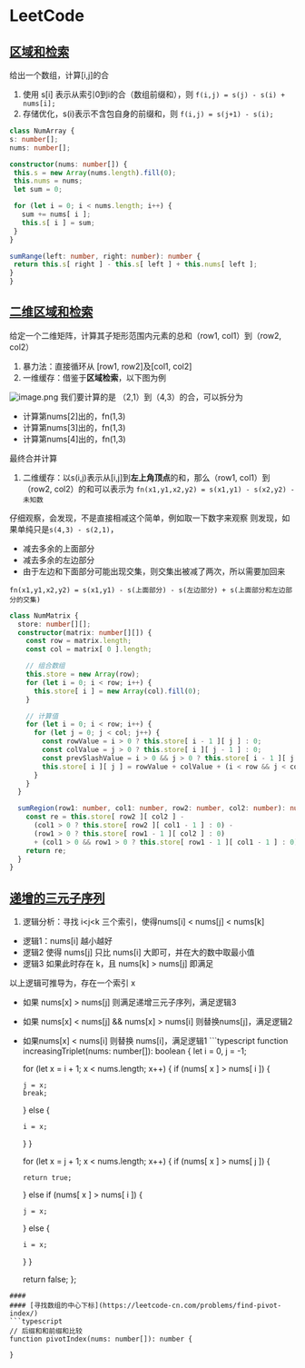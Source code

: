 # LeetCode

## [区域和检索](https://leetcode-cn.com/problems/range-sum-query-immutable/)

给出一个数组，计算[i,j]的合

1. 使用 s[i] 表示从索引0到i的合（数组前缀和），则 `f(i,j) = s(j) - s(i) + nums[i];`
2. 存储优化，s(i)表示不含包自身的前缀和，则 `f(i,j) = s(j+1) - s(i);`

  ```typescript
  class NumArray {
  s: number[];
  nums: number[];

  constructor(nums: number[]) {
   this.s = new Array(nums.length).fill(0);
   this.nums = nums;
   let sum = 0;

   for (let i = 0; i < nums.length; i++) {
     sum += nums[ i ];
     this.s[ i ] = sum;
   }
  }

  sumRange(left: number, right: number): number {
   return this.s[ right ] - this.s[ left ] + this.nums[ left ];
  }
  }
  ```

## [二维区域和检索](https://leetcode-cn.com/problems/range-sum-query-2d-immutable/)

给定一个二维矩阵，计算其子矩形范围内元素的总和（row1, col1）到（row2, col2）

1. 暴力法：直接循环从 [row1, row2]及[col1, col2]
2. 一维缓存：借鉴于**区域检索**，以下图为例

![image.png](https://cdn.nlark.com/yuque/0/2021/png/262797/1616501213594-d5785bb7-80f0-4c32-9db6-9b0873de94f9.png#align=left&display=inline&height=287&margin=%5Bobject%20Object%5D&name=image.png&originHeight=573&originWidth=542&size=52202&status=done&style=none&width=271) 我们要计算的是 （2,1）到（4,3）的合，可以拆分为

- 计算第nums[2]出的，fn(1,3)
- 计算第nums[3]出的，fn(1,3)
- 计算第nums[4]出的，fn(1,3)

最终合并计算

1. 二维缓存：以s(i,j)表示从[i,j]到**左上角顶点**的和，那么（row1, col1）到（row2, col2）的和可以表示为 `fn(x1,y1,x2,y2) = s(x1,y1) - s(x2,y2) - 未知数`

仔细观察，会发现，不是直接相减这个简单，例如取一下数字来观察 则发现，如果单纯只是`s(4,3) - s(2,1)`，

- 减去多余的上面部分
- 减去多余的左边部分
- 由于左边和下面部分可能出现交集，则交集出被减了两次，所以需要加回来

`fn(x1,y1,x2,y2) = s(x1,y1) - s(上面部分) - s(左边部分) + s(上面部分和左边部分的交集)`

```typescript
class NumMatrix {
  store: number[][];
  constructor(matrix: number[][]) {
    const row = matrix.length;
    const col = matrix[ 0 ].length;

    // 组合数组
    this.store = new Array(row);
    for (let i = 0; i < row; i++) {
      this.store[ i ] = new Array(col).fill(0);
    }

    // 计算值
    for (let i = 0; i < row; i++) {
      for (let j = 0; j < col; j++) {
        const rowValue = i > 0 ? this.store[ i - 1 ][ j ] : 0;
        const colValue = j > 0 ? this.store[ i ][ j - 1 ] : 0;
        const prevSlashValue = i > 0 && j > 0 ? this.store[ i - 1 ][ j - 1 ] : 0;
        this.store[ i ][ j ] = rowValue + colValue + (i < row && j < col ? matrix[ i ][ j ] : 0) - prevSlashValue;
      }
    }
  }

  sumRegion(row1: number, col1: number, row2: number, col2: number): number {
    const re = this.store[ row2 ][ col2 ] -
      (col1 > 0 ? this.store[ row2 ][ col1 - 1 ] : 0) -
      (row1 > 0 ? this.store[ row1 - 1 ][ col2 ] : 0)
      + (col1 > 0 && row1 > 0 ? this.store[ row1 - 1 ][ col1 - 1 ] : 0);
    return re;
  }
}
```

## [递增的三元子序列](https://leetcode-cn.com/problems/increasing-triplet-subsequence/)

1. 逻辑分析：寻找 i<j<k 三个索引，使得nums[i] < nums[j] < nums[k]

- 逻辑1：nums[i] 越小越好
- 逻辑2 使得 nums[j] 只比 nums[i] 大即可，并在大的数中取最小值
- 逻辑3 如果此时存在 k，且 nums[k] > nums[j] 即满足

以上逻辑可推导为，存在一个索引 x

- 如果 nums[x] > nums[j] 则满足递增三元子序列，满足逻辑3
- 如果 nums[x] < nums[j] && nums[x] > nums[i] 则替换nums[j]，满足逻辑2
- 如果nums[x] < nums[i] 则替换 nums[i]，满足逻辑1 ```typescript function increasingTriplet(nums: number[]): boolean { let i = 0, j = -1;

  for (let x = i + 1; x < nums.length; x++) { if (nums[ x ] > nums[ i ]) {

  ```
  j = x;
  break;
  ```

  } else {

  ```
  i = x;
  ```

  } }

  for (let x = j + 1; x < nums.length; x++) { if (nums[ x ] > nums[ j ]) {

  ```
  return true;
  ```

  } else if (nums[ x ] > nums[ i ]) {

  ```
  j = x;
  ```

  } else {

  ```
  i = x;
  ```

  } }

  return false; };

````
#### 
#### [寻找数组的中心下标](https://leetcode-cn.com/problems/find-pivot-index/)
```typescript
// 后缀和和前缀和比较
function pivotIndex(nums: number[]): number {

}
````
